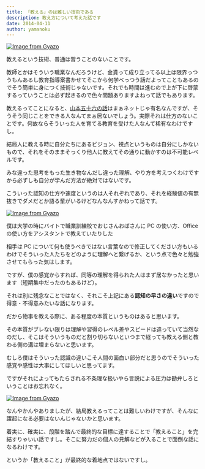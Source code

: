 ```yaml
---
title: 「教える」のは難しい技術である
description: 教え方について考えた話です
date: 2014-04-11
author: yamanoku
---
```


[![Image from Gyazo](https://i.gyazo.com/628338659a05e326da02b7d2531e5f2d.png)](https://gyazo.com/628338659a05e326da02b7d2531e5f2d)

教えるという技術、普通は習うことのないことです。

教師とかはそういう職業なんだろうけど、金貰って成り立ってる以上は限界っつうもんあるし教育指導案書かせてそこから何学べっつう話だよってこともあるのでそう簡単に身につく技術じゃないです。それでも時間は進むので上が下に啓蒙するっていうことは必ず起きるので色々問題ありますよねって話でもあります。

教えるってことになると、[山本五十六の話](http://earth-words.org/archives/6742)はまぁネットじゃ有名なんですが、そうそう同じことをできる人なんてまぁ居ないでしょう。実際それは仕方のないことです。何故ならそういった人を育てる教育を受けた人なんて稀有なわけですし。

結局人に教える時に自分たちにあるビジョン、視点というものは自分にしかないもので、それをそのままそっくり他人に教えてその通りに動かすのは不可能レベルです。

みな違った思考をもった生き物なんだし違った理解、やり方を考えつくわけですから必ずしも自分が学んだ方法が絶対ではないです。

こういった認知の仕方や速度というのは人それぞれであり、それを経験値の有無抜きでダメだとか語る輩がいるけどなんなんすかねって話です。

[![Image from Gyazo](https://i.gyazo.com/21556f361ea5fbca3e08f21d051ccf2b.jpg)](https://gyazo.com/21556f361ea5fbca3e08f21d051ccf2b)

僕は大学の時にバイトで職業訓練校でおじさんおばさんに PC の使い方、Office の使い方をアシスタントで教えていたりした

相手は PC について何も使うべきではない言葉なので修正してください方もいるわけでそういった人たちをどのように理解へと繋げるか、という点で色々と勉強させてもらった気はします。

ですが、僕の感覚からすれば、同等の理解を得られた人はまず居なかったと思います（短期集中だったのもあるけど）。

それは別に残念なことではなく、それこそ上記にある**認知の早さの違い**ですので得意・不得意みたいな話になります。

だから物事を教える際に、ある程度の本質というものはあると思います。

その本質がブレない限りは理解や習得のレベル差やスピードは違っていて当然なのだし、そこはそういうものだと割り切らないといつまで経っても教える側と教わる側の溝は埋まらないと思います。

むしろ僕はそういった認識の違いこそ人間の面白い部分だと思うのでそういった感覚や感性は大事にしてほしいと思ってます。

ですがそれによってもたらされる不条理な扱いやら言説による圧力は勘弁しろということはお忘れなく。

[![Image from Gyazo](https://i.gyazo.com/46da22b14cf528756797e9d02861b189.jpg)](https://gyazo.com/46da22b14cf528756797e9d02861b189)

なんやかんやありましたが、結局教えるってことは難しいわけですが、そんなに躍起になる必要はないんじゃないかと思います。

着実に、確実に、段階を踏んで最終的な目標に達することで「教えること」を完結すりゃいい話ですし。そこに努力だの個人の見解などが入ることで面倒な話になるわけです。

というか「教えること」が最終的な着地点ではないですし。
